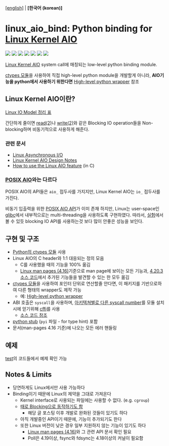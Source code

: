 [\[english\]](https://github.com/isac322/linux_aio_bind/blob/master/README.md) | **\[한국어 (korean)\]**

# linux_aio_bind: Python binding for [Linux Kernel AIO](http://lse.sourceforge.net/io/aio.html)

[![](https://img.shields.io/travis/com/isac322/linux_aio_bind.svg?style=flat-square)](https://travis-ci.com/isac322/linux_aio_bind)
[![](https://img.shields.io/pypi/v/linux_aio_bind.svg?style=flat-square)](https://pypi.org/project/linux-aio-bind/)
[![](https://img.shields.io/codecov/c/github/isac322/linux_aio_bind.svg?style=flat-square)](https://codecov.io/gh/isac322/linux_aio_bind)
[![](https://img.shields.io/pypi/implementation/linux_aio_bind.svg?style=flat-square)](https://pypi.org/project/linux-aio-bind/)
[![](https://img.shields.io/pypi/pyversions/linux_aio_bind.svg?style=flat-square)](https://pypi.org/project/linux-aio-bind/)
[![](https://img.shields.io/pypi/wheel/linux_aio_bind.svg?style=flat-square)](https://pypi.org/project/linux-aio-bind/)
[![](![](https://img.shields.io/pypi/l/linux_aio_bind.svg?style=flat-square))](https://pypi.org/project/linux-aio-bind/)

[Linux Kernel AIO](http://lse.sourceforge.net/io/aio.html) system call에 매칭되는 low-level python binding module.

[ctypes 모듈](https://docs.python.org/ko/3/library/ctypes.html)을 사용하여 직접 high-level python module을 개발할게 아니라, **AIO기능을 python에서 사용하기 위한다면** [High-level python wrapper](https://github.com/isac322/linux_aio) 참조

## Linux Kernel AIO이란?

[Linux IO Model 정리 표](https://oxnz.github.io/2016/10/13/linux-aio/#io-models)

간단하게 줄이면 [read(2)](http://man7.org/linux/man-pages/man2/read.2.html)나 [write(2)](http://man7.org/linux/man-pages/man2/write.2.html)와 같은 Blocking IO operation들을 Non-blocking하며 비동기적으로 사용하게 해준다.


### 관련 문서

- [Linux Asynchronous I/O](https://oxnz.github.io/2016/10/13/linux-aio/)
- [Linux Kernel AIO Design Notes](http://lse.sourceforge.net/io/aionotes.txt)
- [How to use the Linux AIO feature](https://github.com/littledan/linux-aio) (in C)


### **[POSIX AIO](http://man7.org/linux/man-pages/man7/aio.7.html)와는 다르다**

POSIX AIO의 API들은 `aio_` 접두사를 가지지만, Linux Kernel AIO는 `io_` 접두사를 가진다.


비동기 입출력을 위한 [POSIX AIO API](http://man7.org/linux/man-pages/man7/aio.7.html)가 이미 존재 하지만, Linux는 user-space인 [glibc](https://www.gnu.org/software/libc/manual/html_node/Asynchronous-I_002fO.html)에서 내부적으로는 multi-threading을 사용하도록 구현하였다.
따라서, [실험](https://github.com/isac322/linux_aio/blob/master/README.kor.md#%EC%84%B1%EB%8A%A5-%EB%B9%84%EA%B5%90)에서 볼 수 있듯 blocking IO API를 사용하는것 보다 많이 안좋은 성능을 보인다.


## 구현 및 구조

- [Python의 ctypes 모듈](https://docs.python.org/ko/3/library/ctypes.html) 사용
- Linux AIO의 C header와 1:1 대응되는 정의 모음
	- C를 사용했을 때의 기능을 100% 옮김
	- [Linux man pages (4.16)](http://man7.org/linux/man-pages/man2/io_submit.2.html)기준으로 man page에 보이는 모든 기능과, [4.20.3 소스 코드](https://elixir.bootlin.com/linux/v4.20.3/source/include/uapi/linux/aio_abi.h#L71)에서 추가된 기능들을 발견할 수 있는 한 모두 옮김
- [ctypes 모듈](https://docs.python.org/ko/3/library/ctypes.html)을 사용하여 포인터 단위로 연산할줄 안다면, 이 패키지를 기반으로하여 다른 형태의 wrapper도 제작 가능
	- 예: [High-level python wrapper](https://github.com/isac322/linux_aio)
- ABI 호출은 `syscall`을 사용하며, [아키텍쳐별로 다른 syscall number](https://fedora.juszkiewicz.com.pl/syscalls.html)를 모듈 설치시에 얻기위해 [cffi](https://pypi.org/project/cffi/)를 사용
	- [소스 코드 참조](linux_aio_bind/syscall.py)
- [python stub](https://github.com/python/mypy/wiki/Creating-Stubs-For-Python-Modules) (`pyi` 파일 - for type hint) 포함
- 문서(man-pages 4.16 기준)에 나오는 모든 에러 핸들링


## 예제

[test](test)의 코드들에서 예제 확인 가능


## Notes & Limits

- 당연하게도 Linux에서만 사용 가능하다
- Binding이기 때문에 Linux의 제약을 그대로 가져온다
	- Kernel interface로 사용되는 파일에는 사용할 수 없다. (e.g. `cgroup`)
	- [때로 Blocking으로 동작하기도 함](https://stackoverflow.com/questions/34572559/asynchronous-io-io-submit-latency-in-ubuntu-linux)
		- 해당 글 포스팅 이후 개발로 완화된 것들이 있기도 하다
	- 아직 개발중인 API이기 때문에, 기능이 추가되기도 한다
	- 또한 Linux 버전이 낮은 경우 일부 지원하지 않는 기능이 있기도 하다
		- [Linux man pages (4.16)](http://man7.org/linux/man-pages/man2/io_submit.2.html)와 그 관련 API 문서 확인 필요
		- Poll은 4.19이상, fsync와 fdsync는 4.18이상의 커널이 필요함
